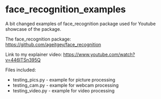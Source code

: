 # face_recognition_examples
A bit changed examples of face_recognition package used for Youtube showcase of the package.

The face_recognition package: https://github.com/ageitgey/face_recognition

Link to my explainer video: https://www.youtube.com/watch?v=446ITSn395Q

Files included:
* testing_pics.py - example for picture processing
* testing_cam.py - example for webcam processing
* testing_video.py - example for video processing
